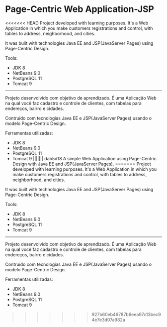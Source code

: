 # Page-Centric Web Application-JSP

<<<<<<< HEAD
Project developed with learning purposes.
It's a Web Application in which you make customers registrations and control, with tables to address, neighborhood, and cities.

It was built with technologies Java EE and JSP(JavaServer Pages) using Page-Centric Design.

Tools:
- JDK 8
- NetBeans 9.0
- PostgreSQL 11
- Tomcat 9

-------------------------------------------------------------------------------------------------------------------------------------------------------------

Projeto desenvolvido com objetivo de aprendizado. É uma Aplicação Web na qual você faz cadastro e controle de clientes, com tabelas para endereços, bairro e cidades.

Contruído com tecnologias Java EE e JSP(JavaServer Pages) usando o modelo Page-Centric Design.

Ferramentas utilizadas:
- JDK 8
- NetBeans 9.0
- PostgreSQL 11
- Tomcat 9
||||||| dab5d18
A simple Web Application using Page-Centric Design with Java EE and JSP(JavaServer Pages).
=======
Project developed with learning purposes.
It's a Web Application in which you make customers registrations and control, with tables to address, neighborhood, and cities.

It was built with technologies Java EE and JSP(JavaServer Pages) using Page-Centric Design.

Tools:
- JDK 8
- NetBeans 9.0
- PostgreSQL 11
- Tomcat 9

-------------------------------------------------------------------------------------------------------------------------------------------------------------

Projeto desenvolvido com objetivo de aprendizado.
É uma Aplicação Web na qual você faz cadastro e controle de clientes, com tabelas para endereços, bairro e cidades.

Contruído com tecnologias Java EE e JSP(JavaServer Pages) usando o modelo Page-Centric Design.

Ferramentas utilizadas:
- JDK 8
- NetBeans 9.0
- PostgreSQL 11
- Tomcat 9
>>>>>>> 927b60eb46787b6eea97c13bec94e7e3d07a982a
